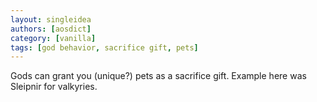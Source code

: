 ```yaml
---
layout: singleidea
authors: [aosdict]
category: [vanilla]
tags: [god behavior, sacrifice gift, pets]
---
```

Gods can grant you (unique?) pets as a sacrifice gift. Example here was Sleipnir for valkyries.
